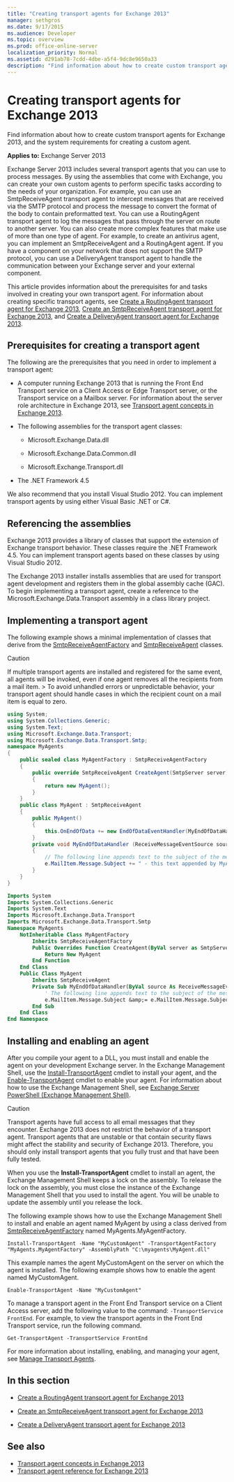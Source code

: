 ```yaml
---
title: "Creating transport agents for Exchange 2013"
manager: sethgros
ms.date: 9/17/2015
ms.audience: Developer
ms.topic: overview
ms.prod: office-online-server
localization_priority: Normal
ms.assetid: d291ab78-7cdd-4dbe-a5f4-9dc8e9650a33
description: "Find information about how to create custom transport agents for Exchange 2013, and the system requirements for creating a custom agent."
---
```


# Creating transport agents for Exchange 2013

Find information about how to create custom transport agents for Exchange 2013, and the system requirements for creating a custom agent.
  
**Applies to:** Exchange Server 2013
  
Exchange Server 2013 includes several transport agents that you can use to process messages. By using the assemblies that come with Exchange, you can create your own custom agents to perform specific tasks according to the needs of your organization. For example, you can use an SmtpReceiveAgent transport agent to intercept messages that are received via the SMTP protocol and process the message to convert the format of the body to contain preformatted text. You can use a RoutingAgent transport agent to log the messages that pass through the server on route to another server. You can also create more complex features that make use of more than one type of agent. For example, to create an antivirus agent, you can implement an SmtpReceiveAgent and a RoutingAgent agent. If you have a component on your network that does not support the SMTP protocol, you can use a DeliveryAgent transport agent to handle the communication between your Exchange server and your external component. 
  
This article provides information about the prerequisites for and tasks involved in creating your own transport agent. For information about creating specific transport agents, see [Create a RoutingAgent transport agent for Exchange 2013](how-to-create-a-routingagent-transport-agent-for-exchange-2013.md), [Create an SmtpReceiveAgent transport agent for Exchange 2013](how-to-create-an-smtpreceiveagent-transport-agent-for-exchange-2013.md), and [Create a DeliveryAgent transport agent for Exchange 2013](how-to-create-a-deliveryagent-transport-agent-for-exchange-2013.md).
  
## Prerequisites for creating a transport agent
<a name="bk_prerequisites"> </a>

The following are the prerequisites that you need in order to implement a transport agent:
  
- A computer running Exchange 2013 that is running the Front End Transport service on a Client Access or Edge Transport server, or the Transport service on a Mailbox server. For information about the server role architecture in Exchange 2013, see [Transport agent concepts in Exchange 2013](transport-agent-concepts-in-exchange-2013.md).
    
- The following assemblies for the transport agent classes:
    
  - Microsoft.Exchange.Data.dll
    
  - Microsoft.Exchange.Data.Common.dll
    
  - Microsoft.Exchange.Transport.dll
    
- The .NET Framework 4.5
    
We also recommend that you install Visual Studio 2012. You can implement transport agents by using either Visual Basic .NET or C#.
  
## Referencing the assemblies
<a name="bk_ReferenceAssemblies"> </a>

Exchange 2013 provides a library of classes that support the extension of Exchange transport behavior. These classes require the .NET Framework 4.5. You can implement transport agents based on these classes by using Visual Studio 2012.
  
The Exchange 2013 installer installs assemblies that are used for transport agent development and registers them in the global assembly cache (GAC). To begin implementing a transport agent, create a reference to the Microsoft.Exchange.Data.Transport assembly in a class library project.
  
## Implementing a transport agent
<a name="bk_implementationExample"> </a>

The following example shows a minimal implementation of classes that derive from the [SmtpReceiveAgentFactory](https://msdn.microsoft.com/library/Microsoft.Exchange.Data.Transport.Smtp.SmtpReceiveAgentFactory.aspx) and [SmtpReceiveAgent](https://msdn.microsoft.com/library/Microsoft.Exchange.Data.Transport.Smtp.SmtpReceiveAgent.aspx) classes. 
  
> [!CAUTION]
> If multiple transport agents are installed and registered for the same event, all agents will be invoked, even if one agent removes all the recipients from a mail item. > To avoid unhandled errors or unpredictable behavior, your transport agent should handle cases in which the recipient count on a mail item is equal to zero. 
  
```cs
using System;
using System.Collections.Generic;
using System.Text;
using Microsoft.Exchange.Data.Transport;
using Microsoft.Exchange.Data.Transport.Smtp;
namespace MyAgents
{
    public sealed class MyAgentFactory : SmtpReceiveAgentFactory
    {
        public override SmtpReceiveAgent CreateAgent(SmtpServer server)
        {
            return new MyAgent();
        }
    }
    public class MyAgent : SmtpReceiveAgent
    {
        public MyAgent()
        {
            this.OnEndOfData += new EndOfDataEventHandler(MyEndOfDataHandler);
        }
        private void MyEndOfDataHandler (ReceiveMessageEventSource source, EndOfDataEventArgs e)
        {
            // The following line appends text to the subject of the message that caused the event.
            e.MailItem.Message.Subject += " - this text appended by MyAgent";
        }
    }
}
```

```vb
Imports System
Imports System.Collections.Generic
Imports System.Text
Imports Microsoft.Exchange.Data.Transport
Imports Microsoft.Exchange.Data.Transport.Smtp
Namespace MyAgents
    NotInheritable Class MyAgentFactory
        Inherits SmtpReceiveAgentFactory
        Public Overrides Function CreateAgent(ByVal server as SmtpServer) As SmtpReceiveAgent
            Return New MyAgent
        End Function
    End Class
    Public Class MyAgent
        Inherits SmtpReceiveAgent
        Private Sub MyEndOfDataHandler(ByVal source As ReceiveMessageEventSource, ByVal e As EndOfDataEventArgs) Handles Me.OnEndOfData
            ' The following line appends text to the subject of the message that caused the event.
            e.MailItem.Message.Subject &amp;= e.MailItem.Message.Subject + " - this text appended by MyAgent"
        End Sub
    End Class
End Namespace
```

## Installing and enabling an agent
<a name="bk_InstallEnable"> </a>

After you compile your agent to a DLL, you must install and enable the agent on your development Exchange server. In the Exchange Management Shell, use the [Install-TransportAgent](http://technet.microsoft.com/en-us/library/aa997998.aspx) cmdlet to install your agent, and the [Enable-TransportAgent](http://technet.microsoft.com/en-us/library/bb124921.aspx) cmdlet to enable your agent. For information about how to use the Exchange Management Shell, see [Exchange Server PowerShell (Exchange Management Shell)](https://docs.microsoft.com/en-us/powershell/exchange/exchange-server/exchange-management-shell?view=exchange-ps).
  
> [!CAUTION]
> Transport agents have full access to all email messages that they encounter. Exchange 2013 does not restrict the behavior of a transport agent. Transport agents that are unstable or that contain security flaws might affect the stability and security of Exchange 2013. Therefore, you should only install transport agents that you fully trust and that have been fully tested. 
  
When you use the **Install-TransportAgent** cmdlet to install an agent, the Exchange Management Shell keeps a lock on the assembly. To release the lock on the assembly, you must close the instance of the Exchange Management Shell that you used to install the agent. You will be unable to update the assembly until you release the lock. 
  
The following example shows how to use the Exchange Management Shell to install and enable an agent named MyAgent by using a class derived from [SmtpReceiveAgentFactory](https://msdn.microsoft.com/library/Microsoft.Exchange.Data.Transport.Smtp.SmtpReceiveAgentFactory.aspx) named MyAgents.MyAgentFactory. 
  
 `Install-TransportAgent -Name "MyCustomAgent" -TransportAgentFactory "MyAgents.MyAgentFactory" -AssemblyPath "C:\myagents\MyAgent.dll"`
  
This example names the agent MyCustomAgent on the server on which the agent is installed. The following example shows how to enable the agent named MyCustomAgent.
  
 `Enable-TransportAgent -Name "MyCustomAgent"`
  
To manage a transport agent in the Front End Transport service on a Client Access server, add the following value to the command:  `-TransportService FrontEnd`. For example, to view the transport agents in the Front End Transport service, run the following command.
  
 `Get-TransportAgent -TransportService FrontEnd`
  
For more information about installing, enabling, and managing your agent, see [Manage Transport Agents](http://technet.microsoft.com/en-us/library/bb125175%28v=exchg.150%29.aspx).
  
## In this section
<a name="bk_inthissection"> </a>

- [Create a RoutingAgent transport agent for Exchange 2013](how-to-create-a-routingagent-transport-agent-for-exchange-2013.md)
    
- [Create an SmtpReceiveAgent transport agent for Exchange 2013](how-to-create-an-smtpreceiveagent-transport-agent-for-exchange-2013.md)
    
- [Create a DeliveryAgent transport agent for Exchange 2013](how-to-create-a-deliveryagent-transport-agent-for-exchange-2013.md)
    
## See also

- [Transport agent concepts in Exchange 2013](transport-agent-concepts-in-exchange-2013.md)   
- [Transport agent reference for Exchange 2013](transport-agent-reference-for-exchange-2013.md)
    

